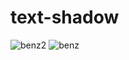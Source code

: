 # text-shadow
![benz2](https://github.com/user-attachments/assets/f9831ad9-c5de-49d7-917f-1cab958fd09e)
![benz](https://github.com/user-attachments/assets/3cd00cf3-de9a-4dd5-8ddb-7024b0be421b)
